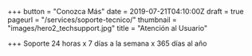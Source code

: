 +++
button = "Conozca Más"
date = 2019-07-21T04:10:00Z
draft = true
pageurl = "/services/soporte-tecnico/"
thumbnail = "images/hero2_techsupport.jpg"
title = "Atención al Usuario"

+++
Soporte 24 horas x 7 días a la semana x 365 días al año